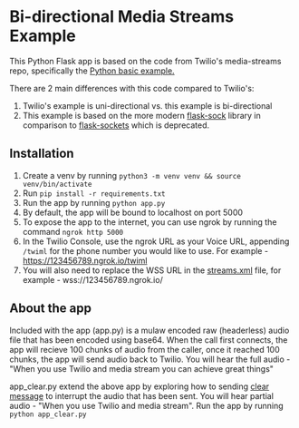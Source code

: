 # Bi-directional Media Streams Example

This Python Flask app is based on the code from Twilio's media-streams repo, specifically the [Python basic example.](https://github.com/twilio/media-streams/tree/master/python/basic)

There are 2 main differences with this code compared to Twilio's:

1. Twilio's example is uni-directional vs. this example is bi-directional
2. This example is based on the more modern [flask-sock](https://github.com/miguelgrinberg/flask-sock) library in comparison to [flask-sockets](https://github.com/heroku-python/flask-sockets) which is deprecated.

## Installation

1. Create a venv by running `python3 -m venv venv && source venv/bin/activate`
2. Run `pip install -r requirements.txt`
3. Run the app by running `python app.py`
4. By default, the app will be bound to localhost on port 5000
5. To expose the app to the internet, you can use ngrok by running the command `ngrok http 5000`
6. In the Twilio Console, use the ngrok URL as your Voice URL, appending `/twiml` for the phone number you would like to use. For example - https://123456789.ngrok.io/twiml
7. You will also need to replace the WSS URL in the [streams.xml](templates/streams.xml) file, for example - wss://123456789.ngrok.io/

## About the app

Included with the app (app.py) is a mulaw encoded raw (headerless) audio file that has been encoded using base64. When the call first connects, the app will recieve 100 chunks of audio from the caller, once it reached 100 chunks, the app will send audio back to Twilio. You will hear the full audio - "When you use Twilio and media stream you can achieve great things"

app_clear.py extend the above app by exploring how to sending [clear message](https://www.twilio.com/docs/voice/twiml/stream#message-clear-to-twilio) to interrupt the audio that has been sent. You will hear partial audio - "When you use Twilio and media stream". Run the app by running `python app_clear.py`
